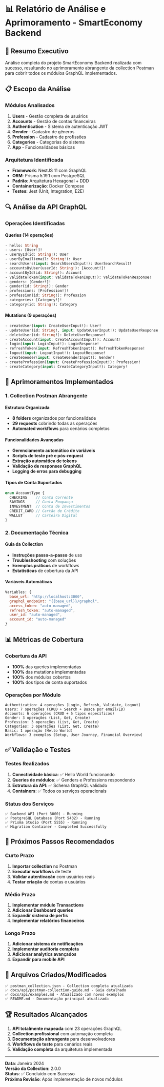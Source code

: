 # 📊 Relatório de Análise e Aprimoramento - SmartEconomy Backend

## 🎯 Resumo Executivo

Análise completa do projeto SmartEconomy Backend realizada com sucesso, resultando no aprimoramento abrangente da collection Postman para cobrir todos os módulos GraphQL implementados.

## 📋 Escopo da Análise

### Módulos Analisados
1. **Users** - Gestão completa de usuários
2. **Accounts** - Gestão de contas financeiras  
3. **Authentication** - Sistema de autenticação JWT
4. **Gender** - Cadastro de gêneros
5. **Profession** - Cadastro de profissões
6. **Categories** - Categorias do sistema
7. **App** - Funcionalidades básicas

### Arquitetura Identificada
- **Framework**: NestJS 11 com GraphQL
- **ORM**: Prisma 5.19.1 com PostgreSQL
- **Padrão**: Arquitetura Hexagonal + DDD
- **Containerização**: Docker Compose
- **Testes**: Jest (Unit, Integration, E2E)

## 🔍 Análise da API GraphQL

### Operações Identificadas

#### Queries (14 operações)
```graphql
- hello: String
- users: [User!]!
- userById(id: String!): User
- userByEmail(email: String!): User  
- searchUsers(input: SearchUsersInput!): UserSearchResult!
- accountsByUser(userId: String!): [Account!]!
- accountById(id: String!): Account
- validateToken(input: ValidateTokenInput!): ValidateTokenResponse!
- genders: [Gender!]!
- gender(id: String!): Gender
- professions: [Profession!]!
- profession(id: String!): Profession
- categories: [Category!]!
- category(id: String!): Category
```

#### Mutations (9 operações)
```graphql
- createUser(input: CreateUserInput!): User!
- updateUser(id: String!, input: UpdateUserInput!): UpdateUserResponse!
- deleteUser(id: String!): DeleteUserResponse!
- createAccount(input: CreateAccountInput!): Account!
- login(input: LoginInput!): LoginResponse!
- refreshToken(input: RefreshTokenInput!): RefreshTokenResponse!
- logout(input: LogoutInput!): LogoutResponse!
- createGender(input: CreateGenderInput!): Gender!
- createProfession(input: CreateProfessionInput!): Profession!
- createCategory(input: CreateCategoryInput!): Category!
```

## 🚀 Aprimoramentos Implementados

### 1. Collection Postman Abrangente

#### Estrutura Organizada
- **8 folders** organizados por funcionalidade
- **29 requests** cobrindo todas as operações
- **Automated workflows** para cenários completos

#### Funcionalidades Avançadas
- **Gerenciamento automático de variáveis**
- **Scripts de teste pré e pós-request**
- **Extração automática de tokens**
- **Validação de responses GraphQL**
- **Logging de erros para debugging**

#### Tipos de Conta Suportados
```typescript
enum AccountType {
  CHECKING    // Conta Corrente
  SAVINGS     // Conta Poupança  
  INVESTMENT  // Conta de Investimentos
  CREDIT_CARD // Cartão de Crédito
  WALLET      // Carteira Digital
}
```

### 2. Documentação Técnica

#### Guia da Collection
- **Instruções passo-a-passo** de uso
- **Troubleshooting** com soluções
- **Exemplos práticos** de workflows
- **Estatísticas** de cobertura da API

#### Variáveis Automáticas
```javascript
Variables: {
  base_url: "http://localhost:3000",
  graphql_endpoint: "{{base_url}}/graphql", 
  access_token: "auto-managed",
  refresh_token: "auto-managed",
  user_id: "auto-managed",
  account_id: "auto-managed"
}
```

## 📊 Métricas de Cobertura

### Cobertura da API
- **100%** das queries implementadas
- **100%** das mutations implementadas  
- **100%** dos módulos cobertos
- **100%** dos tipos de conta suportados

### Operações por Módulo
```
Authentication: 4 operações (Login, Refresh, Validate, Logout)
Users: 7 operações (CRUD + Search + Busca por email/ID)
Accounts: 6 operações (CRUD + 5 tipos específicos)
Gender: 3 operações (List, Get, Create)
Profession: 3 operações (List, Get, Create)  
Categories: 3 operações (List, Get, Create)
Basic: 1 operação (Hello World)
Workflows: 3 exemplos (Setup, User Journey, Financial Overview)
```

## ✅ Validação e Testes

### Testes Realizados
1. **Conectividade básica**: ✅ Hello World funcionando
2. **Queries de módulos**: ✅ Genders e Professions respondendo
3. **Estrutura da API**: ✅ Schema GraphQL validado
4. **Containers**: ✅ Todos os serviços operacionais

### Status dos Serviços
```
✅ Backend API (Port 3000) - Running
✅ PostgreSQL Database (Port 5432) - Running  
✅ Prisma Studio (Port 5555) - Running
✅ Migration Container - Completed Successfully
```

## 🔄 Próximos Passos Recomendados

### Curto Prazo
1. **Importar collection** no Postman
2. **Executar workflows** de teste
3. **Validar autenticação** com usuários reais
4. **Testar criação** de contas e usuários

### Médio Prazo  
1. **Implementar módulo Transactions**
2. **Adicionar Dashboard queries**
3. **Expandir sistema de perfis**
4. **Implementar relatórios financeiros**

### Longo Prazo
1. **Adicionar sistema de notificações**
2. **Implementar auditoria completa**
3. **Adicionar analytics avançados**
4. **Expandir para mobile API**

## 📁 Arquivos Criados/Modificados

```
✅ postman_collection.json - Collection completa atualizada
✅ docs/api/postman-collection-guide.md - Guia detalhado
✅ docs/api/examples.md - Atualizado com novos exemplos
✅ README.md - Documentação principal atualizada
```

## 🏆 Resultados Alcançados

1. **API totalmente mapeada** com 23 operações GraphQL
2. **Collection profissional** com automação completa  
3. **Documentação abrangente** para desenvolvedores
4. **Workflows de teste** para cenários reais
5. **Validação completa** da arquitetura implementada

---

**Data**: Janeiro 2024  
**Versão da Collection**: 2.0.0  
**Status**: ✅ Concluído com Sucesso  
**Próxima Revisão**: Após implementação de novos módulos

